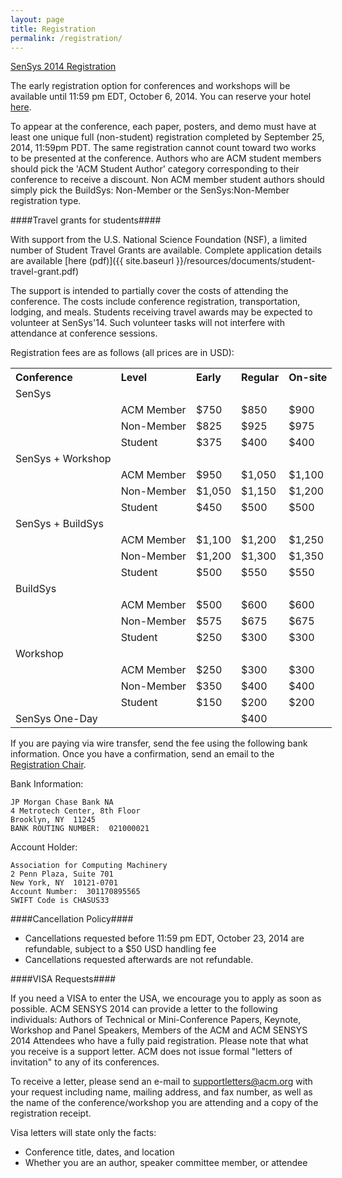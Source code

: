 ```yaml
---
layout: page
title: Registration
permalink: /registration/
---
```


<a href="https://www.regonline.com/sensys2014">SenSys 2014 Registration</a>

The early registration option for conferences and
workshops will be available until 11:59 pm EDT, October 6, 2014. You can reserve
your hotel [here](https://www.starwoodmeeting.com/StarGroupsWeb/res?id=1401295063&key=4447).

To appear at the conference, each paper, posters, and demo must have at least
one unique full (non-student) registration completed by September 25, 2014, 11:59pm PDT. The same registration
cannot count toward two works to be presented at the conference. Authors who are ACM student members should pick the 'ACM Student
Author' category corresponding to their conference to receive a discount. Non ACM member student authors should simply pick the BuildSys: Non-Member
or the SenSys:Non-Member registration type.

####Travel grants for students####
<div id="travelgrant"></div>
With support from the U.S. National Science Foundation (NSF), a limited number
of Student Travel Grants are available. Complete application details are
available [here (pdf)]({{ site.baseurl }}/resources/documents/student-travel-grant.pdf)

The support is intended to partially cover the costs of attending the conference.
The costs include conference registration, transportation, lodging, and meals.
Students receiving travel awards may be expected to volunteer at SenSys'14.
Such volunteer tasks will not interfere with attendance at conference sessions.

Registration fees are as follows (all prices are in USD):

<table style="width:600px">
<tr>
  <th align="left">Conference</th>
  <th align="left">Level</th>
  <th align="left">Early</th>
  <th align="left">Regular</th>
  <th align="left">On-site</th>
</tr>
<tr>
  <td>SenSys</td>
  <td></td>
  <td></td>
  <td></td>
  <td></td>
</tr>
<tr>
  <td></td>
  <td>ACM Member</td>
  <td>$750</td>
  <td>$850</td>
  <td>$900</td>
</tr>
<tr>
  <td></td>
  <td>Non-Member</td>
  <td>$825</td>
  <td>$925</td>
  <td>$975</td>
</tr>
<tr>
  <td></td>
  <td>Student</td>
  <td>$375</td>
  <td>$400</td>
  <td>$400</td>
</tr>
<tr>
  <td>SenSys + Workshop</td>
  <td></td>
  <td></td>
  <td></td>
  <td></td>
</tr>
<tr>
  <td></td>
  <td>ACM Member</td>
  <td>$950</td>
  <td>$1,050</td>
  <td>$1,100</td>
</tr>
<tr>
  <td></td>
  <td>Non-Member</td>
  <td>$1,050</td>
  <td>$1,150</td>
  <td>$1,200</td>
</tr>
<tr>
  <td></td>
  <td>Student</td>
  <td>$450</td>
  <td>$500</td>
  <td>$500</td>
</tr>
<tr>
  <td>SenSys + BuildSys</td>
  <td></td>
  <td></td>
  <td></td>
  <td></td>
</tr>
<tr>
  <td></td>
  <td>ACM Member</td>
  <td>$1,100</td>
  <td>$1,200</td>
  <td>$1,250</td>
</tr>
<tr>
  <td></td>
  <td>Non-Member</td>
  <td>$1,200</td>
  <td>$1,300</td>
  <td>$1,350</td>
</tr>
<tr>
  <td></td>
  <td>Student</td>
  <td>$500</td>
  <td>$550</td>
  <td>$550</td>
</tr>
<tr>
  <td>BuildSys</td>
  <td></td>
  <td></td>
  <td></td>
  <td></td>
</tr>
<tr>
  <td></td>
  <td>ACM Member</td>
  <td>$500</td>
  <td>$600</td>
  <td>$600</td>
</tr>
<tr>
  <td></td>
  <td>Non-Member</td>
  <td>$575</td>
  <td>$675</td>
  <td>$675</td>
</tr>
<tr>
  <td></td>
  <td>Student</td>
  <td>$250</td>
  <td>$300</td>
  <td>$300</td>
</tr>
<tr>
  <td>Workshop</td>
  <td></td>
  <td></td>
  <td></td>
  <td></td>
</tr>
<tr>
  <td></td>
  <td>ACM Member</td>
  <td>$250</td>
  <td>$300</td>
  <td>$300</td>
</tr>
<tr>
  <td></td>
  <td>Non-Member</td>
  <td>$350</td>
  <td>$400</td>
  <td>$400</td>
</tr>
<tr>
  <td></td>
  <td>Student</td>
  <td>$150</td>
  <td>$200</td>
  <td>$200</td>
</tr>

<tr>
  <td>SenSys One-Day</td>
  <td></td>
  <td></td>
  <td>$400</td>
  <td></td>
</tr>
</table>

If you are paying via wire transfer, send the fee using the following bank
information. Once you have a confirmation, send an email to the
[Registration Chair](mailto:akos.ledeczi@vanderbilt.edu?Subject=SenSys%20Registration).

Bank Information:

    JP Morgan Chase Bank NA
    4 Metrotech Center, 8th Floor
    Brooklyn, NY  11245
    BANK ROUTING NUMBER:  021000021


Account Holder:

    Association for Computing Machinery
    2 Penn Plaza, Suite 701
    New York, NY  10121-0701
    Account Number:  301170895565
    SWIFT Code is CHASUS33

####Cancellation Policy####

- Cancellations requested before 11:59 pm EDT, October 23, 2014 are refundable,
  subject to a $50 USD handling fee
- Cancellations requested afterwards are not refundable.

####VISA Requests####

If you need a VISA to enter the USA, we encourage you to apply as soon as
possible. ACM SENSYS 2014 can provide a letter to the following individuals:
Authors of Technical or Mini-Conference Papers, Keynote, Workshop and Panel
Speakers, Members of the ACM and ACM SENSYS 2014 Attendees who have a fully
paid registration. Please note that what you receive is a support letter.
ACM does not issue formal "letters of invitation" to any of its conferences.

To receive a letter, please send an e-mail to supportletters@acm.org with your
request including  name, mailing address, and fax number, as well as the name
of the conference/workshop you are attending and a copy of the registration
receipt.

Visa letters will state only the facts:

- Conference title, dates, and location
- Whether you are an author, speaker committee member, or attendee



